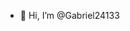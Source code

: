 - 👋 Hi, I’m @Gabriel24133


<!---
Gabriel24133/Gabriel24133 is a ✨ special ✨ repository because its `README.md` (this file) appears on your GitHub profile.
You can click the Preview link to take a look at your changes.
--->
